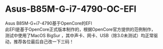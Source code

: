 # Asus-B85M-G-i7-4790-OC-EFI
Asus B85M-G+i7-4790基于OpenCore的EFI<br>
此EFI是基于OpenCore正式版本制作的，根据OpenCore官方提供的范例制作，测试中使用了MacOS BigSur ，其中声卡、网卡、USB（除3.0未测试）均正常驱动，推荐各位最后自己改一下三码！
